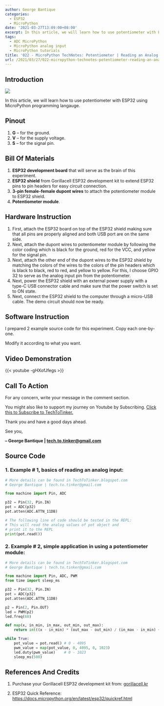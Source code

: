 ```yaml
---
author: George Bantique
categories:
  - ESP32
  - MicroPython
date: '2021-03-27T13:09:00+08:00'
excerpt: In this article, we will learn how to use potentiometer with ESP32 using MicroPython programming langauge.
tags:
  - ADC MicroPython
  - MicroPython analog input
  - MicroPython tutorials
title: '022 - MicroPython TechNotes: Potentiometer | Reading an Analog Input'
url: /2021/03/27/022-micropython-technotes-potentiometer-reading-an-analog-input/
---
```


## **Introduction**

![](/images/022-technotes-potentiometer.png)

In this article, we will learn how to use potentiometer with ESP32 using MicroPython programming langauge.

## **Pinout**

1. **G** – for the ground.
2. **V** – for the supply voltage.
3. **S** – for the signal pin.

## **Bill Of Materials**

1. **ESP32 development board** that will serve as the brain of this experiment.
2. **ESP32 shield** from Gorillacell ESP32 development kit to extend ESP32 pins to pin headers for easy circuit connection.
3. **3-pin female-female dupont wires** to attach the potentiometer module to ESP32 shield.
4. **Potentiometer module**.

## **Hardware Instruction**

1. First, attach the ESP32 board on top of the ESP32 shield making sure that all pins are properly aligned and both USB port are on the same side.
2. Next, attach the dupont wires to potentiometer module by following the color coding which is black for the ground, red for the VCC, and yellow for the signal pin.
3. Next, attach the other end of the dupont wires to the ESP32 shield by matching the colors of the wires to the colors of the pin headers which is black to black, red to red, and yellow to yellow. For this, I choose GPIO 32 to serve as the analog input pin from the potentiometer.
4. Next, power the ESP32 shield with an external power supply with a type-C USB connector cable and make sure that the power switch is set to ON state.
5. Next, connect the ESP32 shield to the computer through a micro-USB cable. The demo circuit should now be ready.

## **Software Instruction**

I prepared 2 example source code for this experiment. Copy each one-by-one.

Modify it according to what you want.

## **Video Demonstration**

{{< youtube -gHXofJfegs >}}

## **Call To Action**

For any concern, write your message in the comment section.

You might also like to support my journey on Youtube by Subscribing. [Click this to Subscribe to TechToTinker.](https://www.youtube.com/c/TechToTinker?sub_confirmation=1)

Thank you and have a good days ahead.

See you,

**– George Bantique | tech.to.tinker@gmail.com**

## **Source Code**

### 1. Example # 1, basics of reading an analog input:

```py { lineNos="true" wrap="true" }
# More details can be found in TechToTinker.blogspot.com 
# George Bantique | tech.to.tinker@gmail.com

from machine import Pin, ADC

p32 = Pin(32, Pin.IN)
pot = ADC(p32)
pot.atten(ADC.ATTN_11DB)

# The following line of code should be tested in the REPL:
# This will read the analog values of pot object and
# print it to the REPL
print(pot.read())

```

### 2. Example # 2, simple application in using a potentiometer module:

```py { lineNos="true" wrap="true" }
# More details can be found in TechToTinker.blogspot.com 
# George Bantique | tech.to.tinker@gmail.com

from machine import Pin, ADC, PWM
from time import sleep_ms

p32 = Pin(32, Pin.IN)
pot = ADC(p32)
pot.atten(ADC.ATTN_11DB)

p2 = Pin(2, Pin.OUT)
led = PWM(p2)
led.freq(60)

def map(x, in_min, in_max, out_min, out_max):
    return int((x - in_min) * (out_max - out_min) / (in_max - in_min) + out_min)

while True:
    pot_value = pot.read() # 0 - 4095
    pwm_value = map(pot_value, 0, 4095, 0, 1023)
    led.duty(pwm_value)    # 0 - 1023
    sleep_ms(500)

```

## **References And Credits**

1. Purchase your Gorillacell ESP32 development kit from:
[gorillacell.kr](http://gorillacell.kr/)

2. ESP32 Quick Reference:
<https://docs.micropython.org/en/latest/esp32/quickref.html>

